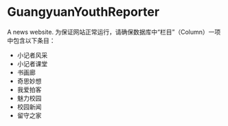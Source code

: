 # GuangyuanYouthReporter
A news website.
为保证网站正常运行，请确保数据库中“栏目”（Column）一项中包含以下条目：
* 小记者风采
*	小记者课堂
*	书画廊
*	奇思妙想
*	我爱拍客
*	魅力校园
*	校园新闻
*	留守之家
